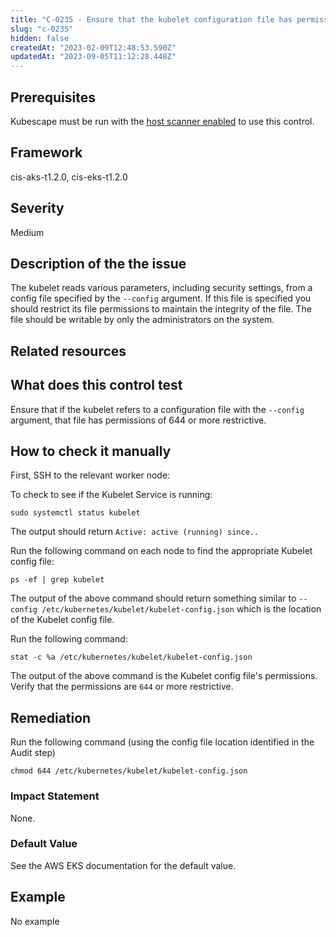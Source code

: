 ```yaml
---
title: "C-0235 - Ensure that the kubelet configuration file has permissions set to 644 or more restrictive"
slug: "c-0235"
hidden: false
createdAt: "2023-02-09T12:48:53.590Z"
updatedAt: "2023-09-05T11:12:28.448Z"
---
```

## Prerequisites
Kubescape must be run with the [host scanner enabled](../scanning.md#the-host-scanner) to use this control.
## Framework
cis-aks-t1.2.0, cis-eks-t1.2.0
## Severity
Medium
## Description of the the issue
The kubelet reads various parameters, including security settings, from a config file specified by the `--config` argument. If this file is specified you should restrict its file permissions to maintain the integrity of the file. The file should be writable by only the administrators on the system.
## Related resources

## What does this control test
Ensure that if the kubelet refers to a configuration file with the `--config` argument, that file has permissions of 644 or more restrictive.
## How to check it manually
First, SSH to the relevant worker node:

 To check to see if the Kubelet Service is running:

 
```
sudo systemctl status kubelet

```
 The output should return `Active: active (running) since..`

 Run the following command on each node to find the appropriate Kubelet config file:

 
```
ps -ef | grep kubelet

```
 The output of the above command should return something similar to `--config /etc/kubernetes/kubelet/kubelet-config.json` which is the location of the Kubelet config file.

 Run the following command:

 
```
stat -c %a /etc/kubernetes/kubelet/kubelet-config.json

```
 The output of the above command is the Kubelet config file's permissions. Verify that the permissions are `644` or more restrictive.
## Remediation
Run the following command (using the config file location identified in the Audit step)

 
```
chmod 644 /etc/kubernetes/kubelet/kubelet-config.json

```
### Impact Statement
None.
### Default Value
See the AWS EKS documentation for the default value.
## Example
No example
